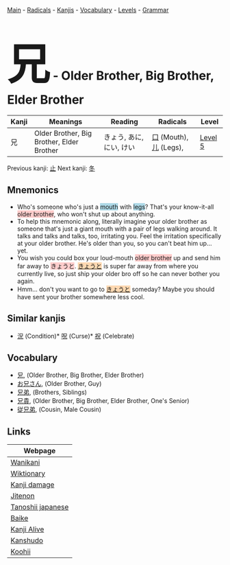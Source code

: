 <style> bigfont {font-size: 100px}</style>
[Main](../README.md) -
[Radicals](../radicals.md) -
[Kanjis](../kanjis.md) -
[Vocabulary](../vocabulary.md) -
[Levels](../levels.md) -
[Grammar](../grammar.md)
# <bigfont> 兄</bigfont> - Older Brother, Big Brother, Elder Brother 

| Kanji | Meanings | Reading | Radicals | Level |
| --- | --- | --- | --- | --- |
| 兄 | Older Brother, Big Brother, Elder Brother | きょう, あに, にい, けい | [口](../radicals/口.md) (Mouth), [儿](../radicals/儿.md) (Legs),  | [Level 5](../levels/wk_level5.md) |

Previous kanji: [止](止.md) Next kanji: [冬](冬.md) 

## Mnemonics
 * Who's someone who's just a <span style="background-color:#ADD8E6"> mouth</span> with <span style="background-color:#ADD8E6"> legs</span>? That's your know-it-all <span style="background-color:#ffcccb"> older brother</span>, who won't shut up about anything.
* To help this mnemonic along, literally imagine your older brother as someone that's just a giant mouth with a pair of legs walking around. It talks and talks and talks, too, irritating you. Feel the irritation specifically at your older brother. He's older than you, so you can't beat him up... yet.
* You wish you could box your loud-mouth <span style="background-color:#ffcccb"> older brother</span> up and send him far away to <span style="background-color:#ffcccb"> きょうと</span>. <span style="background-color:#fed8b1"> [きょうと](https://jisho.org/search/きょうと)</span> is super far away from where you currently live, so just ship your older bro off so he can never bother you again.
* Hmm... don't you want to go to <span style="background-color:#fed8b1"> [きょうと](https://jisho.org/search/きょうと)</span> someday? Maybe you should have sent your brother somewhere less cool.


## Similar kanjis
 * [況](況.md) (Condition)* [呪](呪.md) (Curse)* [祝](祝.md) (Celebrate)


## Vocabulary
 * [兄](../vocabulary/兄.md), (Older Brother, Big Brother, Elder Brother)
* [お兄さん](../vocabulary/兄.md), (Older Brother, Guy)
* [兄弟](../vocabulary/兄.md), (Brothers, Siblings)
* [兄貴](../vocabulary/兄.md), (Older Brother, Big Brother, Elder Brother, One's Senior)
* [従兄弟](../vocabulary/兄.md), (Cousin, Male Cousin)



## Links 

| Webpage |
| --- |
| [Wanikani          ](https://www.wanikani.com/kanji/兄) |
| [Wiktionary        ](https://en.wiktionary.org/wiki/兄) |
| [Kanji damage      ](http://www.kanjidamage.com/kanji/search?utf8=✓&q=兄) |
| [Jitenon           ](https://jitenon.com/kanji/兄) |
| [Tanoshii japanese ](https://www.tanoshiijapanese.com/dictionary/kanji.cfm?k=兄) |
| [Baike             ](https://baike.baidu.com/item/兄) |
| [Kanji Alive       ](https://app.kanjialive.com/兄) |
| [Kanshudo          ](https://www.kanshudo.com/searchmn?q=兄) |
| [Koohii            ](https://kanji.koohii.com/study/kanji/兄) |
